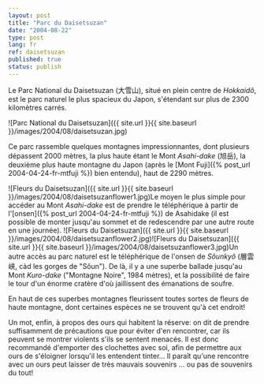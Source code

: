 ```yaml
---
layout: post
title: "Parc du Daisetsuzan"
date: "2004-08-22"
type: post
lang: fr
ref: daisetsuzan
published: true
status: publish
---
```




Le Parc National du Daisetsuzan (大雪山), situé en plein centre de _Hokkaidô_, est le parc naturel le plus spacieux du Japon, s'étendant sur plus de 2300 kilomètres carrés.

![Parc National du Daisetsuzan]({{ site.url }}{{ site.baseurl }}/images/2004/08/daisetsuzan.jpg)

Ce parc rassemble quelques montagnes impressionnantes, dont plusieurs dépassent 2000 mètres, la plus haute étant le Mont _Asahi-dake_ (旭岳), la deuxième plus haute montagne du Japon (après le [Mont Fuji]({% post_url 2004-04-24-fr-mtfuji %}) bien entendu), haut de 2290 mètres.

![Fleurs du Daisetsuzan]({{ site.url }}{{ site.baseurl }}/images/2004/08/daisetsuzanflower1.jpg)Le moyen le plus simple pour accéder au Mont _Asahi-dake_ est de prendre le téléphérique à partir de l'[onsen]({% post_url 2004-04-24-fr-mtfuji %}) de Asahidake (il est possible de monter jusqu'au sommet et de redescendre par une autre route en une journée). ![Fleurs du Daisetsuzan]({{ site.url }}{{ site.baseurl }}/images/2004/08/daisetsuzanflower2.jpg)![Fleurs du Daisetsuzan]({{ site.url }}{{ site.baseurl }}/images/2004/08/daisetsuzanflower3.jpg)Un autre accès au parc naturel est le téléphérique de l'onsen de _Sôunkyô_ (層雲峡, càd les gorges de "Sôun"). De là, il y a une superbe ballade jusqu'au Mont _Kuro-dake_ ("Montagne Noire", 1984 mètres), et la possibilité de faire le tour d'un énorme cratère d'où jaillissent des émanations de soufre.

En haut de ces superbes montagnes fleurissent toutes sortes de fleurs de haute montagne, dont certaines espèces ne se trouvent qu'à cet endroit!

Un mot, enfin, à propos des ours qui habitent la réserve: on dit de prendre suffisamment de précautions que pour éviter d'en rencontrer, car ils peuvent se montrer violents s'ils se sentent menacés. Il est donc recommandé d'emporter des clochettes avec soi, afin de permettre aux ours de s'éloigner lorsqu'il les entendent tinter... Il paraît qu'une rencontre avec un ours peut laisser de très mauvais souvenirs ... ou pas de souvenirs du tout!


